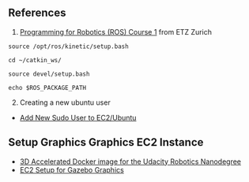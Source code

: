 

## References

1. [Programming for Robotics (ROS) Course 1](https://www.youtube.com/watch?v=0BxVPCInS3M) from ETZ Zurich

```source /opt/ros/kinetic/setup.bash```

```cd ~/catkin_ws/```

```source devel/setup.bash```

```echo $ROS_PACKAGE_PATH```

2. Creating a new ubuntu user
  * [Add New Sudo User to EC2/Ubuntu](http://brianflove.com/2013/06/18/add-new-sudo-user-to-ec2-ubuntu/)

## Setup Graphics Graphics EC2 Instance
* [3D Accelerated Docker image for the Udacity Robotics Nanodegree](https://medium.com/@YoucefRahal/3d-accelerated-docker-image-for-the-udacity-robotics-nanodegree-3095a264144)
* [EC2 Setup for Gazebo Graphics](https://github.com/yrahal/ec2-setup)
